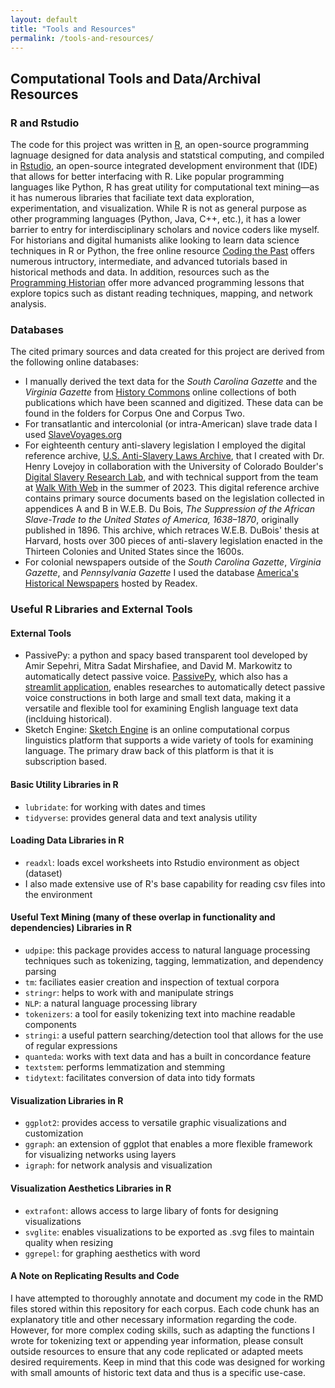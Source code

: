 ```yaml
---
layout: default
title: "Tools and Resources"
permalink: /tools-and-resources/
---
```


## Computational Tools and Data/Archival Resources
### R and Rstudio
The code for this project was written in [R](https://www.r-project.org/), an open-source programming lagnuage designed for data analysis and statstical computing, and compiled in [Rstudio](https://posit.co/download/rstudio-desktop/), an open-source integrated development environment that (IDE) that allows for better interfacing with R. Like popular programming languages like Python, R has great utility for computational text mining—as it has numerous libraries that faciliate text data exploration, experimentation, and visualization. While R is not as general purpose as other programming languages (Python, Java, C++, etc.), it has a lower barrier to entry for interdisciplinary scholars and novice coders like myself. For historians and digital humanists alike looking to learn data science techniques in R or Python, the free online resource [Coding the Past](https://www.codingthepast.com/) offers numerous intructory, intermediate, and advanced tutorials based in historical methods and data. In addition, resources such as the [Programming Historian](https://programminghistorian.org/en/lessons/) offer more advanced programming lessons that explore topics such as distant reading techniques, mapping, and network analysis. 

### Databases
The cited primary sources and data created for this project are derived from the following online databases: 
- I manually derived the text data for the *South Carolina Gazette* and the *Virginia Gazette* from [History Commons](https://history-commons-net.colorado.idm.oclc.org/) online collections of both publications which have been scanned and digitized. These data can be found in the folders for Corpus One and Corpus Two.
- For transatlantic and intercolonial (or intra-American) slave trade data I used [SlaveVoyages.org](https://www.slavevoyages.org/)
- For eighteenth century anti-slavery legislation I employed the digital reference archive, [U.S. Anti-Slavery Laws Archive](https://usantislaverylaws.org/public/index.php), that I created with Dr. Henry Lovejoy in collaboration with the University of Colorado Boulder's [Digital Slavery Research Lab](https://www.colorado.edu/lab/dsrl/), and with technical support from the team at [Walk With Web](https://walkwithweb.org/Public/) in the summer of 2023. This digital reference archive contains primary source documents based on the legislation collected in appendices A and B in W.E.B. Du Bois, *The Suppression of the African Slave-Trade to the United States of America, 1638–1870*, originally published in 1896. This archive, which retraces W.E.B. DuBois' thesis at Harvard, hosts over 300 pieces of anti-slavery legislation enacted in the Thirteen Colonies and United States since the 1600s.
- For colonial newspapers outside of the *South Carolina Gazette*, *Virginia Gazette*, and *Pennsylvania Gazette* I used the database [America's Historical Newspapers](https://infoweb-newsbank-com.colorado.idm.oclc.org/apps/readex/?p=EANX) hosted by Readex.

### Useful R Libraries and External Tools
#### External Tools
- PassivePy: a python and spacy based transparent tool developed by Amir Sepehri, Mitra Sadat Mirshafiee, and David M. Markowitz to automatically detect passive voice. [PassivePy](https://github.com/mitramir55/PassivePy), which also has a [streamlit application](https://passivepy.streamlit.app/), enables researches to automatically detect passive voice constructions in both large and small text data, making it a versatile and flexible tool for examining English language text data (inclduing historical).
- Sketch Engine: [Sketch Engine](https://www.sketchengine.eu/) is an online computational corpus linguistics platform that supports a wide variety of tools for examining language. The primary draw back of this platform is that it is subscription based.
  
#### Basic Utility Libraries in R
- `lubridate`: for working with dates and times
- `tidyverse`: provides general data and text analysis utility

#### Loading Data Libraries in R
- `readxl`: loads excel worksheets into Rstudio environment as object (dataset)
- I also made extensive use of R's base capability for reading csv files into the environment

#### Useful Text Mining (many of these overlap in functionality and dependencies) Libraries in R
- `udpipe`: this package provides access to natural language processing techniques such as tokenizing, tagging, lemmatization, and dependency parsing
- `tm`: faciliates easier creation and inspection of textual corpora
- `stringr`: helps to work with and manipulate strings
- `NLP`: a natural language processing library
- `tokenizers`: a tool for easily tokenizing text into machine readable components
- `stringi`: a useful pattern searching/detection tool that allows for the use of regular expressions
- `quanteda`: works with text data and has a built in concordance feature
- `textstem`: performs lemmatization and stemming
- `tidytext`: facilitates conversion of data into tidy formats

#### Visualization Libraries in R
- `ggplot2`: provides access to versatile graphic visualizations and customization
- `ggraph`: an extension of ggplot that enables a more flexible framework for visualizing networks using layers
- `igraph`: for network analysis and visualization

#### Visualization Aesthetics Libraries in R
- `extrafont`: allows access to large libary of fonts for designing visualizations
- `svglite`: enables visualizations to be exported as .svg files to maintain quality when resizing
- `ggrepel`: for graphing aesthetics with word

#### A Note on Replicating Results and Code
I have attempted to thoroughly annotate and document my code in the RMD files stored within this repository for each corpus. Each code chunk has an explanatory title and other necessary information regarding the code. However, for more complex coding skills, such as adapting the functions I wrote for tokenizing text or appending year information, please consult outside resources to ensure that any code replicated or adapted meets desired requirements. Keep in mind that this code was designed for working with small amounts of historic text data and thus is a specific use-case. 
